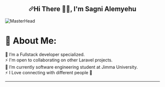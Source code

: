 <h2 align="center" dir="auto"><a id="user-content-greetings-️-im-shahzaib-memon" class="anchor" aria-hidden="true" href="#greetings-️-im-shahzaib-memon"><svg class="octicon octicon-link" viewBox="0 0 16 16" version="1.1" width="16" height="16" aria-hidden="true"><path d="m7.775 3.275 1.25-1.25a3.5 3.5 0 1 1 4.95 4.95l-2.5 2.5a3.5 3.5 0 0 1-4.95 0 .751.751 0 0 1 .018-1.042.751.751 0 0 1 1.042-.018 1.998 1.998 0 0 0 2.83 0l2.5-2.5a2.002 2.002 0 0 0-2.83-2.83l-1.25 1.25a.751.751 0 0 1-1.042-.018.751.751 0 0 1-.018-1.042Zm-4.69 9.64a1.998 1.998 0 0 0 2.83 0l1.25-1.25a.751.751 0 0 1 1.042.018.751.751 0 0 1 .018 1.042l-1.25 1.25a3.5 3.5 0 1 1-4.95-4.95l2.5-2.5a3.5 3.5 0 0 1 4.95 0 .751.751 0 0 1-.018 1.042.751.751 0 0 1-1.042.018 1.998 1.998 0 0 0-2.83 0l-2.5 2.5a1.998 1.998 0 0 0 0 2.83Z"></path></svg></a>Hi There <g-emoji class="g-emoji" alias="raising_hand_man" fallback-src="https://github.githubassets.com/images/icons/emoji/unicode/1f64b-2642.png">🙋&zwj;♂️</g-emoji>, I'm Sagni Alemyehu</h2>
<img src="https://camo.githubusercontent.com/b4ba1b9914b4bab3de659e930300364768649253c1c5f5183427a20d2ae96b78/68747470733a2f2f7777772e6469676974616c61646c656374696f2e636f6d2f77702d636f6e74656e742f75706c6f6164732f323032302f30342f4e65772d504e432d416e696d617465642d42616e6e6572732e676966" alt="MasterHead" data-canonical-src="https://www.digitaladlectio.com/wp-content/uploads/2020/04/New-PNC-Animated-Banners.gif" style="max-width: 100%; display: inline-block;" data-target="animated-image.originalImage">


# 💫 About Me:
🔭 I’m a  Fullstack developer specialized.<br>⚡ I'm open to collaborating on other Laravel projects.<br>🌱 I’m currently software engineering student at Jimma University.<br>⚡ I Love connecting with different people 🙌



---

<!-- Proudly created with GPRM ( https://gprm.itsvg.in ) -->
